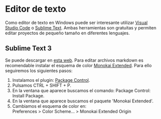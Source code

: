 # Editor de texto

Como editor de texto en Windows puede ser interesante utilizar [Visual Studio Code][1] o [Sublime Text][2]. Ambas herramientas son gratuitas y permiten editar proyectos de pequeño tamaño en diferentes lenguajes. 

## Sublime Text 3

Se puede descargar en [esta web][2]. Para editar archivos markdown es recomendable instalar el esquema de color [Monokai Extended][4]. Para ello seguiremos los siguientes pasos:

1. Instalamos el plugin: [Package Control][3].
2. Pulsamos CTRL + SHIFT + P.
3. En la ventana que aparece buscamos el comando: Package Control: Install Package.
4. En la ventana que aparece buscamos el paquete 'Monokai Extended'.
5. Cambiamos el esquema de color en:  
   Preferences > Color Scheme... > Monokai Extended Origin

[1]: https://code.visualstudio.com/ "Visual Studio Code"
[2]: https://www.sublimetext.com/ "Sublime Text 3"
[3]: https://packagecontrol.io/installation "Sublime Text Package Control"
[4]: https://github.com/jonschlinkert/sublime-monokai-extended "Monokai extended package"